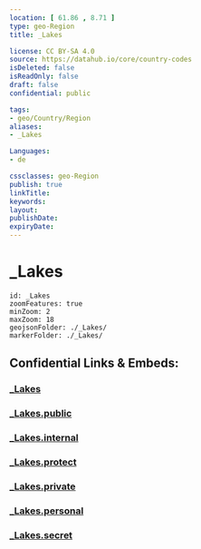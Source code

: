 ```yaml
---
location: [ 61.86 , 8.71 ] 
type: geo-Region
title: _Lakes

license: CC BY-SA 4.0
source: https://datahub.io/core/country-codes
isDeleted: false
isReadOnly: false
draft: false
confidential: public

tags:
- geo/Country/Region
aliases:
- _Lakes

Languages:
- de

cssclasses: geo-Region
publish: true
linkTitle: 
keywords: 
layout: 
publishDate: 
expiryDate: 
---
```


# _Lakes

```leaflet
id: _Lakes
zoomFeatures: true 
minZoom: 2 
maxZoom: 18
geojsonFolder: ./_Lakes/
markerFolder: ./_Lakes/
```


## Confidential Links & Embeds: 

### [_Lakes](/_Standards/Earth/Continent/Europe/Europe~North/Norway/Counties~Norway/Oppland/_Lakes.md) 

### [_Lakes.public](/_public/Earth/Continent/Europe/Europe~North/Norway/Counties~Norway/Oppland/_Lakes.public.md) 

### [_Lakes.internal](/_internal/Earth/Continent/Europe/Europe~North/Norway/Counties~Norway/Oppland/_Lakes.internal.md) 

### [_Lakes.protect](/_protect/Earth/Continent/Europe/Europe~North/Norway/Counties~Norway/Oppland/_Lakes.protect.md) 

### [_Lakes.private](/_private/Earth/Continent/Europe/Europe~North/Norway/Counties~Norway/Oppland/_Lakes.private.md) 

### [_Lakes.personal](/_personal/Earth/Continent/Europe/Europe~North/Norway/Counties~Norway/Oppland/_Lakes.personal.md) 

### [_Lakes.secret](/_secret/Earth/Continent/Europe/Europe~North/Norway/Counties~Norway/Oppland/_Lakes.secret.md)

